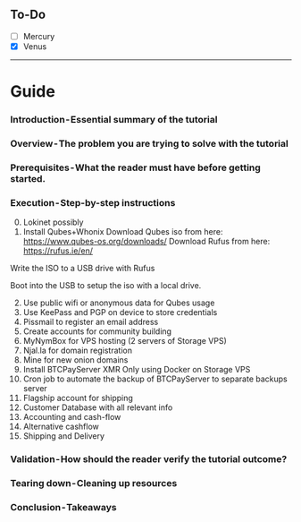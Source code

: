 ## To-Do
- [ ] Mercury
- [x] Venus
---

# Guide
### Introduction - Essential summary of the tutorial
### Overview - The problem you are trying to solve with the tutorial
### Prerequisites - What the reader must have before getting started.
### Execution - Step-by-step instructions
0. Lokinet possibly
1. Install Qubes+Whonix
Download Qubes iso from here: https://www.qubes-os.org/downloads/
Download Rufus from here: https://rufus.ie/en/

Write the ISO to a USB drive with Rufus

Boot into the USB to setup the iso with a local drive.

2. Use public wifi or anonymous data for Qubes usage
3. Use KeePass and PGP on device to store credentials
4. Pissmail to register an email address
5. Create accounts for community building
6. MyNymBox for VPS hosting (2 servers of Storage VPS)
7. Njal.la for domain registration
8. Mine for new onion domains
9. Install BTCPayServer XMR Only using Docker on Storage VPS
10. Cron job to automate the backup of BTCPayServer to separate backups server
11. Flagship account for shipping
12. Customer Database with all relevant info
13. Accounting and cash-flow
14. Alternative cashflow
15. Shipping and Delivery
### Validation - How should the reader verify the tutorial outcome?
### Tearing down - Cleaning up resources
### Conclusion - Takeaways

